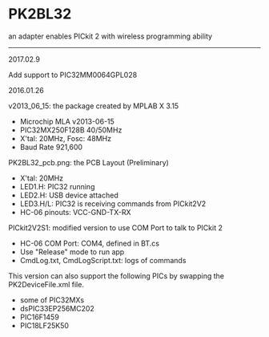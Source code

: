 # PK2BL32
an adapter enables PICkit 2 with wireless programming ability

---------------------------
2017.02.9

Add support to PIC32MM0064GPL028

2016.01.26

v2013_06_15: the package created by MPLAB X 3.15
   - Microchip MLA v2013-06-15
   - PIC32MX250F128B 40/50MHz
   - X'tal: 20MHz, Fosc: 48MHz
   - Baud Rate 921,600

PK2BL32_pcb.png: the PCB Layout (Preliminary)
   - X'tal: 20MHz
   - LED1.H: PIC32 running
   - LED2.H: USB device attached 
   - LED3.H/L: PIC32 is receiving commands from PICkit2V2 
   - HC-06 pinouts: VCC-GND-TX-RX

PICkit2V2S1: modified version to use COM Port to talk to PICkit 2
   - HC-06 COM Port: COM4, defined in BT.cs
   - Use "Release" mode to run app
   - CmdLog.txt, CmdLogScript.txt: logs of commands

This version can also support the following PICs by swapping the PK2DeviceFile.xml file.
   - some of PIC32MXs
   - dsPIC33EP256MC202
   - PIC16F1459
   - PIC18LF25K50
